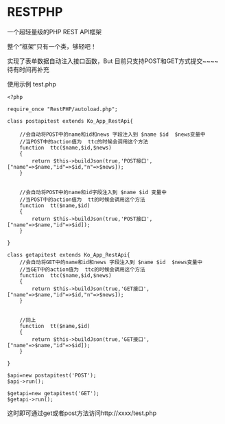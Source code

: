 # RESTPHP
一个超轻量级的PHP REST API框架

整个“框架”只有一个类，够轻吧！

实现了表单数据自动注入接口函数，But 目前只支持POST和GET方式提交~~~~ 待有时间再补充

使用示例 test.php

    <?php

    require_once "RestPHP/autoload.php";

    class postapitest extends Ko_App_RestApi{

        //会自动将POST中的name和id和news 字段注入到 $name $id  $news变量中
        //当POST中的action值为  ttc的时候会调用这个方法
        function  ttc($name,$id,$news)
        {
            return $this->buildJson(true,'POST接口',["name"=>$name,"id"=>$id,"n"=>$news]);
        }


        //会自动将POST中的name和id字段注入到 $name $id 变量中
        //当POST中的action值为  tt的时候会调用这个方法
        function  tt($name,$id)
        {
            return $this->buildJson(true,'POST接口',["name"=>$name,"id"=>$id]);
        }

    }

    class getapitest extends Ko_App_RestApi{
        //会自动将GET中的name和id和news 字段注入到 $name $id  $news变量中
        //当GET中的action值为  ttc的时候会调用这个方法
        function  ttc($name,$id,$news)
        {
            return $this->buildJson(true,'GET接口',["name"=>$name,"id"=>$id,"n"=>$news]);
        }


        //同上
        function  tt($name,$id)
        {
            return $this->buildJson(true,'GET接口',["name"=>$name,"id"=>$id]);
        }

    }

    $api=new postapitest('POST');
    $api->run();

    $getapi=new getapitest('GET');
    $getapi->run();



这时即可通过get或者post方法访问http://xxxx/test.php
